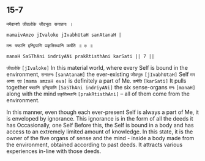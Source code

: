 ## 15-7


```shloka-sa
ममैवाम्शो जीवलोके जीवभूतः सनातनः ।
```
```shloka-sa-hk
mamaivAmzo jIvaloke jIvabhUtaH sanAtanaH |
```
```shloka-sa
मनः षष्ठानि इन्द्रियाणि प्रकृतिस्थानि कर्षति ॥ ७ ॥
```
```shloka-sa-hk
manaH SaSThAni indriyANi prakRtisthAni karSati || 7 ||
```

`जीवलोके` `[jIvaloke]` In this material world, where every Self is bound in the environment, `सनातनः` `[sanAtanaH]` the ever-existing `जीवभूतः` `[jIvabhUtaH]` Self `मम अम्शः एव` `[mama amzaH eva]` is definitely a part of Me. `कर्षति` `[karSati]` It pulls together `षष्ठानि इन्द्रियाणि` `[SaSThAni indriyANi]` the six sense-organs `मनः` `[manaH]` along with the mind `प्रकृतिस्थानि` `[prakRtisthAni]` – all of them come from the environment.

In this manner, even though each ever-present Self is always a part of Me, it is enveloped by ignorance. This ignorance is in the form of all the deeds it has 
Occasionally, one Self 
Before this, the Self is bound in a body and has access to an extremely limited amount of knowledge. In this state, it is the owner of the five organs of sense and the mind - inside a body made from the environment, obtained according to past deeds. It attracts various experiences in-line with those deeds.

